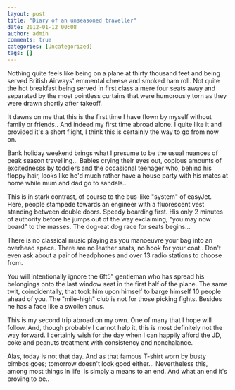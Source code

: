 ```yaml
---
layout: post
title: "Diary of an unseasoned traveller"
date: 2012-01-12 00:08
author: admin
comments: true
categories: [Uncategorized]
tags: []
---
```

Nothing quite feels like being on a plane at thirty thousand feet and being served British Airways' emmental cheese and smoked ham roll. Not quite the hot breakfast being served in first class a mere four seats away and separated by the most pointless curtains that were humorously torn as they were drawn shortly after takeoff.

It dawns on me that this is the first time I have flown by myself without family or friends.. And indeed my first time abroad alone. I quite like it and provided it's a short flight, I think this is certainly the way to go from now on.

Bank holiday weekend brings what I presume to be the usual nuances of peak season travelling... Babies crying their eyes out, copious amounts of excitednesss by toddlers and the occasional teenager who, behind his floppy hair, looks like he'd much rather have a house party with his mates at home while mum and dad go to sandals..

This is in stark contrast, of course to the bus-like "system" of easyJet. Here, people stampede towards an engineer with a fluorescent vest standing between double doors. Speedy boarding first. His only 2 minutes of authority before he jumps out of the way exclaiming, "you may now board" to the masses. The dog-eat dog race for seats begins...

There is no classical music playing as you manoeuvre your bag into an overhead space. There are no leather seats, no hook for your coat.. Don't even ask about a pair of headphones and over 13 radio stations to choose from.

You will intentionally ignore the 6ft5" gentleman who has spread his belongings onto the last window seat in the first half of the plane. The same twit, coincidentally, that took him upon himself to barge himself 10 people ahead of you. The "mile-high" club is not for those picking fights. Besides he has a face like a swollen anus.

This is my second trip abroad on my own. One of many that I hope will follow. And, though probably I cannot help it, this is most definitely not the way forward. I certainly wish for the day when I can happily afford the JD, coke and peanuts treatment with consistency and nonchalance.

Alas, today is not that day. And as that famous T-shirt worn by busty bimbos goes; tomorrow doesn't look good either...
Nevertheless this, among most things in life  is simply a means to an end. And what an end it's proving to be..
